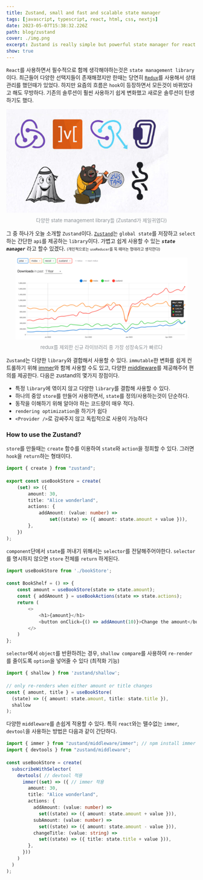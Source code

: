 ```yaml
---
title: Zustand, small and fast and scalable state manager 
tags: [javascript, typescript, react, html, css, nextjs]
date: 2023-05-07T15:38:32.226Z
path: blog/zustand
cover: ./img.png
excerpt: Zustand is really simple but powerful state manager for react.
show: true
---
```


`React`를 사용하면서 필수적으로 함께 생각해야하는것은 `state management library`이다. 최근들어 다양한 선택지들이 존재해졌지만 한때는 당연히 <a href='https://redux.js.org/' target="_blank" rel="noopener noreferrer">`Redux`</a>를 사용해서 상태관리를 했던때가 있었다. 하지만 요즘의 흐름은 `hook`이 등장하면서 모든것이 바뀌었다고 해도 무방하다. 기존의 솔루션이 훨씬 사용하기 쉽게 변화했고 새로운 솔루션이 탄생하기도 했다.  

<div style="width: 100%;margin-bottom: 15px; margin-left:auto; margin-right: auto;">
    <img src="./state_manager.png" />
    <div style="font-size:13px;color:#8b9196;display:flex;justify-content:center;margin-top:7px;">다양한 state management library들 (Zustand가 제일귀엽다)</div>
</div>





그 중 하나가 오늘 소개할 `Zustand`이다. <a href='https://github.com/pmndrs/zustand' target="_blank" rel="noopener noreferrer">`Zustand`</a>는 `global state`를 저장하고 `select`하는 간단한 `api`를 제공하는 `library`이다. 가볍고 쉽게 사용할 수 있는 _**`state manager`**_ 라고 할수 있겠다. <span style='font-size:10px'>(개인적으로는 `useReducer`를 뚝 떼어논 형태라고 생각한다)</span>

<div style="width: 90%;margin-bottom: 15px; margin-left:auto; margin-right: auto;">
    <img src="statistics.png" />
    <div style="font-size:13px;color:#8b9196;display:flex;justify-content:center;margin-top:7px;">redux를 제외한 신규 라이브러리 중 가장 성장속도가 빠르다 </div>
</div>

`Zustand`는 다양한 `library`와 결합해서 사용할 수 있다. `immutable`한 변화를 쉽게 컨트롤하기 위해 <a href='https://github.com/pmndrs/zustand/tree/2b29d736841dc7b3fd7dec8cbfea50fee7295974#sick-of-reducers-and-changing-nested-state-use-immer' target="_blank" rel="noopener noreferrer">immer</a>와 함께 사용할 수도 있고, 다양한 <a href='https://github.com/pmndrs/zustand/tree/2b29d736841dc7b3fd7dec8cbfea50fee7295974#middleware' target="_blank" rel="noopener noreferrer">middleware</a>를 제공해주어 편의를 제공한다. 다음은 zustand의 몇가지 장점이다.
- 특정 `library`에 엮이지 않고 다양한 `library`를 결합해 사용할 수 있다.
- 하나의 중앙 `store`를 만들어 사용하면서, `state`를 정의/사용하는것이 단순하다.
- 동작을 이해하기 위해 알아야 하는 코드량이 매우 적다.
- `rendering optimization`을 하기가 쉽다
- `<Provider />`로 감싸주지 않고 독립적으로 사용이 가능하다

### How to use the Zustand?
`store`를 만들때는 `create` 함수를 이용하여 `state`와 `action`을 정희할 수 있다. 그러면 `hook`을 `return`하는 형태이다.
```typescript
import { create } from "zustand";

export const useBookStore = create(
    (set) => ({
        amount: 30,
        title: "Alice wonderland",
        actions: {
            addAmount: (value: number) =>
                set((state) => ({ amount: state.amount + value })),
        },
    })
);
```

`component`단에서 `state`를 꺼내기 위해서는 `selector`를 전달해주어야한다. `selector`를 명시하지 않으면 `store` 전체를 `return` 하게된다.
```typescript
import useBookStore from './bookStore';

const BookShelf = () => {
    const amount = useBookStore(state => state.amount);
    const { addAmount } = useBookActions(state => state.actions);
    return (
        <>
            <h1>{amount}</h1>
            <button onClick={() => addAmount(10)}>Change the amount</button>
        </>
    )
};
```

`selector`에서 `object`를 반환하려는 경우, `shallow compare`를 사용하여 `re-render`를 줄이도록 `option`을 넣어줄 수 있다 (최적화 기능)
```typescript
import { shallow } from 'zustand/shallow';

// only re-renders when either amount or title changes
const { amount, title } = useBookStore(
  (state) => ({ amount: state.amount, title: state.title }),
  shallow
);
```

다양한 `middleware`를 손쉽게 적용할 수 있다. 특히 `react`와는 뗄수없는 `immer`, `devtool`을 사용하는 방법은 다음과 같이 간단하다.
```typescript
import { immer } from "zustand/middleware/immer"; // npm install immer 필요
import { devtools } from "zustand/middleware";

const useBookStore = create(
  subscribeWithSelector(
    devtools( // devtool 적용 
      immer((set) => ({ // immer 적용 
        amount: 30,
        title: "Alice wonderland",
        actions: {
          addAmount: (value: number) =>
            set((state) => ({ amount: state.amount + value })),
          subAmount: (value: number) =>
            set((state) => ({ amount: state.amount - value })),
          changeTitle: (value: string) =>
            set((state) => ({ title: state.title + value })),
        },
      }))
    )
  )
);
```